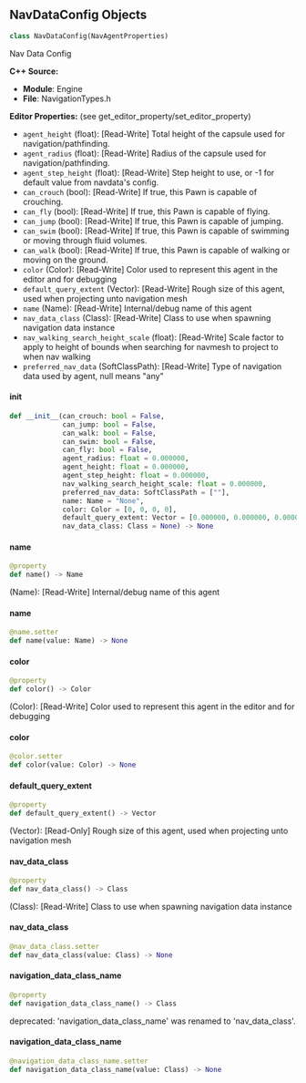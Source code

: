 ## NavDataConfig Objects

```python
class NavDataConfig(NavAgentProperties)
```

Nav Data Config

**C++ Source:**

- **Module**: Engine
- **File**: NavigationTypes.h

**Editor Properties:** (see get_editor_property/set_editor_property)

- ``agent_height`` (float):  [Read-Write] Total height of the capsule used for navigation/pathfinding.
- ``agent_radius`` (float):  [Read-Write] Radius of the capsule used for navigation/pathfinding.
- ``agent_step_height`` (float):  [Read-Write] Step height to use, or -1 for default value from navdata's config.
- ``can_crouch`` (bool):  [Read-Write] If true, this Pawn is capable of crouching.
- ``can_fly`` (bool):  [Read-Write] If true, this Pawn is capable of flying.
- ``can_jump`` (bool):  [Read-Write] If true, this Pawn is capable of jumping.
- ``can_swim`` (bool):  [Read-Write] If true, this Pawn is capable of swimming or moving through fluid volumes.
- ``can_walk`` (bool):  [Read-Write] If true, this Pawn is capable of walking or moving on the ground.
- ``color`` (Color):  [Read-Write] Color used to represent this agent in the editor and for debugging
- ``default_query_extent`` (Vector):  [Read-Write] Rough size of this agent, used when projecting unto navigation mesh
- ``name`` (Name):  [Read-Write] Internal/debug name of this agent
- ``nav_data_class`` (Class):  [Read-Write] Class to use when spawning navigation data instance
- ``nav_walking_search_height_scale`` (float):  [Read-Write] Scale factor to apply to height of bounds when searching for navmesh to project to when nav walking
- ``preferred_nav_data`` (SoftClassPath):  [Read-Write] Type of navigation data used by agent, null means "any"

<a id="unreal.NavDataConfig.__init__"></a>

#### __init__

```python
def __init__(can_crouch: bool = False,
             can_jump: bool = False,
             can_walk: bool = False,
             can_swim: bool = False,
             can_fly: bool = False,
             agent_radius: float = 0.000000,
             agent_height: float = 0.000000,
             agent_step_height: float = 0.000000,
             nav_walking_search_height_scale: float = 0.000000,
             preferred_nav_data: SoftClassPath = [""],
             name: Name = "None",
             color: Color = [0, 0, 0, 0],
             default_query_extent: Vector = [0.000000, 0.000000, 0.000000],
             nav_data_class: Class = None) -> None
```

<a id="unreal.NavDataConfig.name"></a>

#### name

```python
@property
def name() -> Name
```

(Name):  [Read-Write] Internal/debug name of this agent

<a id="unreal.NavDataConfig.name"></a>

#### name

```python
@name.setter
def name(value: Name) -> None
```

<a id="unreal.NavDataConfig.color"></a>

#### color

```python
@property
def color() -> Color
```

(Color):  [Read-Write] Color used to represent this agent in the editor and for debugging

<a id="unreal.NavDataConfig.color"></a>

#### color

```python
@color.setter
def color(value: Color) -> None
```

<a id="unreal.NavDataConfig.default_query_extent"></a>

#### default_query_extent

```python
@property
def default_query_extent() -> Vector
```

(Vector):  [Read-Only] Rough size of this agent, used when projecting unto navigation mesh

<a id="unreal.NavDataConfig.nav_data_class"></a>

#### nav_data_class

```python
@property
def nav_data_class() -> Class
```

(Class):  [Read-Write] Class to use when spawning navigation data instance

<a id="unreal.NavDataConfig.nav_data_class"></a>

#### nav_data_class

```python
@nav_data_class.setter
def nav_data_class(value: Class) -> None
```

<a id="unreal.NavDataConfig.navigation_data_class_name"></a>

#### navigation_data_class_name

```python
@property
def navigation_data_class_name() -> Class
```

deprecated: 'navigation_data_class_name' was renamed to 'nav_data_class'.

<a id="unreal.NavDataConfig.navigation_data_class_name"></a>

#### navigation_data_class_name

```python
@navigation_data_class_name.setter
def navigation_data_class_name(value: Class) -> None
```

<a id="unreal.AlphaBlendArgs"></a>